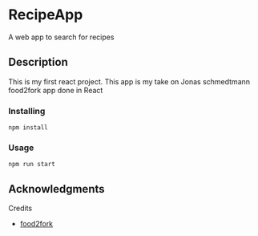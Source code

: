 # RecipeApp

A web app to search for recipes

## Description

This is my first react project. This app is my take on Jonas schmedtmann food2fork app done in React 

### Installing
```
npm install
```

### Usage
```
npm run start
```

## Acknowledgments

Credits
* [food2fork](https://github.com/jonasschmedtmann/complete-javascript-course/tree/master/9-forkify)

